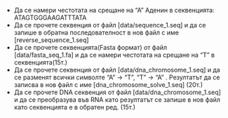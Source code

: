 * Да се намери честотата на срещане на “А” Аденин в секвенцията: ATAGTGGGAAGATTTATA
* Да се прочете секвенция от файл [data/sequence_1.seq] и да се запише в обратна последователност в нов файл с име [reverse_sequence_1.seq]
* Да се прочете секвенцията(Fasta формат) от файл [data/fasta_seq_1.fa] и да се намери честотата на срещане на “Т” в секвенцията(15т.)
* Да се прочете секвенция от файл [data/dna_chromosome_1.seq] и да се разменят всички символте “А” → “T”, “T” → “A” . Резултатът да се записва в нов файл с име [dna_chromosome_solve_1.seq] (20т.)
* Да се прочете DNA секвенция от файл [data/dna_chromosome_1.seq] и да се преобразува във RNA като резултатът се запише в нов файл като секвенцията е в обратен ред. (15т.)
